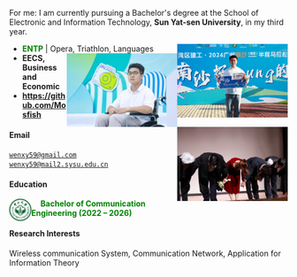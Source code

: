 For me: I am currently pursuing a Bachelor's degree at the School of Electronic and Information Technology, **Sun Yat-sen University**, in my third year.
- **<span style="color: green;">ENTP</span>** \| Opera, Triathlon, Languages
<img src="./static/assets/img/running.png" align='Right' alt="1"  width=200/><img src="./static/assets/img/onstage.png" align='Right' alt="1"  width=200/> <img src="./static/assets/img/stage.png"  alt="2" align='Right' width=200 />  <br>
- **EECS, Business and Economic**
- **https://github.com/Mosfish**
#### Email  
<code>wenxy59@gmail.com</code>  
<code>wenxy59@mail2.sysu.edu.cn</code>

#### Education  

<img src="./static/assets/img/sysu_logo.png" 
     alt="sysu" 
     align='left' width=40/>
**<span style="color: green;"> $~~~~$ Bachelor of Communication Engineering (2022 – 2026)</span>**  <br>

#### Research Interests  
Wireless communication System, Communication Network, Application for Information Theory